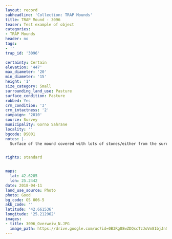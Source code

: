 ```yaml
---
layout: record
subheadline: 'Collection: TRAP Mounds'
title: TRAP Mound - 3096
teaser: Test example of object
categories:
- TRAP Mounds
header: no
tags:
- ''
trap_id: '3096'

certainty: Certain
elevation: '447'
max_diameter: '20'
min_diameter: '15'
height: '1'
size_category: Small
surrounding_land_use: Pasture
surface_condition: Pasture
robbed: Yes
crm_condition: '3'
crm_intactness: '2'
campaign: '2010'
source: Survey
municipality: Gorno Sahrane
locality: ''
bgcode: DS001
notes: |-
  Surface of the mound covered with lots of stones/either from the surrounding pasture or from the mound.


rights: standard


maps:
  lat: 42.6285
  lon: 25.2442
date: 2018-04-11
land_use_source: Photo
photo: Good
bg_code: GS 006-5
akb_code: ''
latitude: '42.661536'
longitude: '25.212962'
images:
- title: 3096_Overweiw_N.JPG
  image_path: https://drive.google.com/uc?id=0B3Rg88wZDQscTzJoVm81bjJnS2s
---
```


